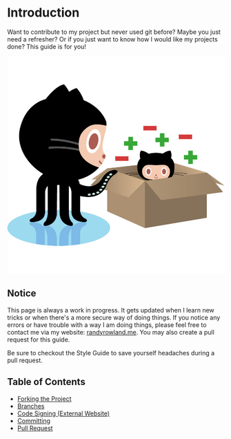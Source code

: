 # Introduction

Want to contribute to my project but never used git before? Maybe you just need a refresher? Or if you just want to know how I would like my projects done? This guide is for you!

![GIT](../static/img/git-21.jpg)

## Notice

This page is always a work in progress. It gets updated when I learn new tricks or when there's a more secure way of doing things. If you notice any errors or have trouble with a way I am doing things, please feel free to contact me via my website: [randyrowland.me](https://randyrowland.me/#contact). You may also create a pull request for this guide.

Be sure to checkout the Style Guide to save yourself headaches during a pull request.

## Table of Contents

- [Forking the Project](fork.md)
- [Branches](../static/page/construction.md)
- [Code Signing (External Website)](https://www.qubes-os.org/doc/code-signing/)
- [Committing](../static/page/construction.md)
- [Pull Request](../static/page/construction.md)
